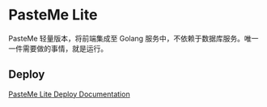 # PasteMe Lite

PasteMe 轻量版本，将前端集成至 Golang 服务中，不依赖于数据库服务。唯一一件需要做的事情，就是运行。

## Deploy

[PasteMe Lite Deploy Documentation](./doc/DEPLOY.md)
